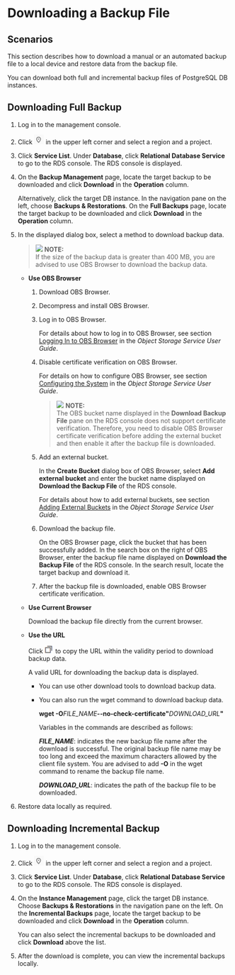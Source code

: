 # Downloading a Backup File<a name="en-us_topic_pg_0044703401"></a>

## Scenarios<a name="en-us_topic_0171122581_sb7b1b629a51e4229a30150ae0d342811"></a>

This section describes how to  download a manual or an automated backup file  to a local device and restore data from the backup file.

You can download both  full  and  incremental backup files  of PostgreSQL DB instances.

## Downloading Full Backup<a name="en-us_topic_0171122581_s1027b40d47e1414cb6ec709192ea8531"></a>

1.  Log in to the management console.
2.  Click  ![](figures/region.png)  in the upper left corner and select a region and a project.
3.  Click  **Service List**. Under  **Database**, click  **Relational Database Service**  to go to the RDS console. The RDS console is displayed.
4.  On the  **Backup Management**  page, locate the target backup to be downloaded and click  **Download**  in the  **Operation**  column.

    Alternatively, click the target DB instance. In the navigation pane on the left, choose  **Backups & Restorations**. On the  **Full Backups**  page, locate the target backup to be downloaded and click  **Download**  in the  **Operation**  column.

5.  In the displayed dialog box, select a method to download backup data.

    >![](/images/icon-note.gif) **NOTE:**   
    >If the size of the backup data is greater than 400 MB, you are advised to use OBS Browser to download the backup data.  

    -   **Use OBS Browser**
        1.  Download OBS Browser.
        2.  Decompress and install OBS Browser.
        3.  Log in to OBS Browser.

            For details about how to log in to OBS Browser, see section  [Logging In to OBS Browser](https://docs.otc.t-systems.com/en-us/usermanual/obs/en-us_topic_0045853477.html)  in the  _Object Storage Service User Guide_.

        4.  Disable certificate verification on OBS Browser.

            For details on how to configure OBS Browser, see section  [Configuring the System](https://docs.otc.t-systems.com/en-us/usermanual/obs/en-us_topic_0045853630.html)  in the  _Object Storage Service User Guide_.

            >![](/images/icon-note.gif) **NOTE:**   
            >The OBS bucket name displayed in the  **Download Backup File**  pane on the RDS console does not support certificate verification. Therefore, you need to disable OBS Browser certificate verification before adding the external bucket and then enable it after the backup file is downloaded.  

        5.  Add an external bucket.

            In the  **Create Bucket**  dialog box of OBS Browser, select  **Add external bucket**  and enter the bucket name displayed on  **Download the Backup File**  of the RDS console.

            For details about how to add external buckets, see section  [Adding External Buckets](https://docs.otc.t-systems.com/en-us/usermanual/obs/en-us_topic_0045853737.html)  in the  _Object Storage Service User Guide_.

        6.  Download the backup file.

            On the OBS Browser page, click the bucket that has been successfully added. In the search box on the right of OBS Browser, enter the backup file name displayed on  **Download the Backup File**  of the RDS console. In the search result, locate the target backup and download it.

        7.  After the backup file is downloaded, enable OBS Browser certificate verification.

    -   **Use Current Browser**

        Download the backup file directly from the current browser.

    -   **Use the URL**

        Click  ![](figures/copy_btn-32.png)  to copy the URL within the validity period to download backup data.

        A valid URL for downloading the backup data is displayed.

        -   You can use other download tools to download backup data.
        -   You can also run the wget command to download backup data.

            **wget -O**_FILE\_NAME_**--no-check-certificate"**_DOWNLOAD\_URL_**"**

            Variables in the commands are described as follows:

            **_FILE\_NAME_**: indicates the new backup file name after the download is successful. The original backup file name may be too long and exceed the maximum characters allowed by the client file system. You are advised to add  **-O**  in the wget command to rename the backup file name.

            **_DOWNLOAD\_URL_**: indicates the path of the backup file to be downloaded.


6.  Restore data locally as required.

## Downloading Incremental Backup<a name="section248032121710"></a>

1.  Log in to the management console.
2.  Click  ![](figures/region.png)  in the upper left corner and select a region and a project.
3.  Click  **Service List**. Under  **Database**, click  **Relational Database Service**  to go to the RDS console. The RDS console is displayed.
4.  On the  **Instance Management**  page, click the target DB instance. Choose  **Backups & Restorations**  in the navigation pane on the left. On the  **Incremental Backups**  page, locate the target backup to be downloaded and click  **Download**  in the  **Operation**  column.

    You can also select the incremental backups to be downloaded and click  **Download**  above the list.

5.  After the download is complete, you can view the incremental backups locally.

